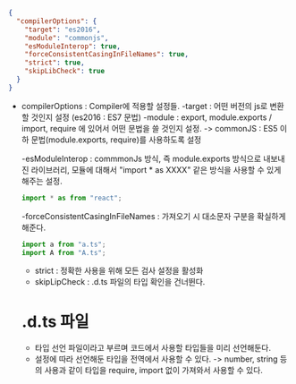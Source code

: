 ```json
{
  "compilerOptions": {
    "target": "es2016",
    "module": "commonjs",
    "esModuleInterop": true,
    "forceConsistentCasingInFileNames": true,
    "strict": true,
    "skipLibCheck": true
  }
}
```

- compilerOptions : Compiler에 적용할 설정들.
  -target : 어떤 버전의 js로 변환할 것인지 설정 (es2016 : ES7 문법)
  -module : export, module.exports / import, require 에 있어서 어떤 문법을 쓸 것인지 설정.
  -> commonJS : ES5 이하 문법(module.exports, require)를 사용하도록 설정

  -esModuleInterop : commmonJs 방식, 즉 module.exports 방식으로 내보내진 라이브러리, 모듈에 대해서 "import \* as XXXX" 같은 방식을 사용할 수 있게 해주는 설정.

  ```js
  import * as from "react";
  ```

  -forceConsistentCasingInFileNames : 가져오기 시 대소문자 구분을 확실하게 해준다.

  ```js
  import a from "a.ts";
  import A from "A.ts";
  ```

  - strict : 정확한 사용을 위해 모든 검사 설정을 활성화
  - skipLipCheck : .d.ts 파일의 타입 확인을 건너뛴다.

  # .d.ts 파일

  - 타입 선언 파일이라고 부르며 코드에서 사용할 타입들을 미리 선언해둔다.
  - 설정에 따라 선언해둔 타입을 전역에서 사용할 수 있다.
    -> number, string 등의 사용과 같이 타입을 require, import 없이 가져와서 사용할 수 있다.
